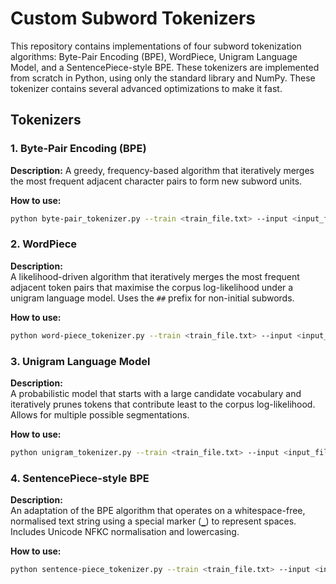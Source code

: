# Custom Subword Tokenizers

This repository contains implementations of four subword tokenization algorithms: Byte-Pair Encoding (BPE), WordPiece, Unigram Language Model, and a SentencePiece-style BPE. These tokenizers are implemented from scratch in Python, using only the standard library and NumPy. These tokenizer contains several advanced optimizations to make it fast.

## Tokenizers

### 1. Byte-Pair Encoding (BPE)

**Description:** A greedy, frequency-based algorithm that iteratively merges the most frequent adjacent character pairs to form new subword units.

**How to use:**

```bash
python byte-pair_tokenizer.py --train <train_file.txt> --input <input_file.txt> --vocab_size <size>
```

### 2. WordPiece

**Description:**  
A likelihood-driven algorithm that iteratively merges the most frequent adjacent token pairs that maximise the corpus log-likelihood under a unigram language model. Uses the `##` prefix for non-initial subwords.

**How to use:**
```bash
python word-piece_tokenizer.py --train <train_file.txt> --input <input_file.txt> --vocab_size <size>
```

### 3. Unigram Language Model

**Description:**  
A probabilistic model that starts with a large candidate vocabulary and iteratively prunes tokens that contribute least to the corpus log-likelihood. Allows for multiple possible segmentations.

**How to use:**
```bash
python unigram_tokenizer.py --train <train_file.txt> --input <input_file.txt> --vocab_size <size>
```

### 4. SentencePiece-style BPE

**Description:**  
An adaptation of the BPE algorithm that operates on a whitespace-free, normalised text string using a special marker (`▁`) to represent spaces. Includes Unicode NFKC normalisation and lowercasing.

**How to use:**
```bash
python sentence-piece_tokenizer.py --train <train_file.txt> --input <input_file.txt> --vocab_size <size>
```
